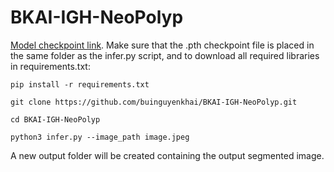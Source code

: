 # BKAI-IGH-NeoPolyp

[Model checkpoint link](https://drive.google.com/file/d/1kCxwcyl5qe4zPG5UpVzglQynYTPr6Kf8/view?usp=sharing). Make sure that the .pth checkpoint file is placed in the same folder as the infer.py script, and to download all required libraries in requirements.txt:
```
pip install -r requirements.txt
```
```
git clone https://github.com/buinguyenkhai/BKAI-IGH-NeoPolyp.git
```
```
cd BKAI-IGH-NeoPolyp
```
```
python3 infer.py --image_path image.jpeg
```
A new output folder will be created containing the output segmented image.
